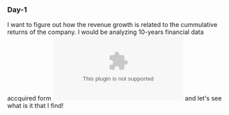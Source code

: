 ### Day-1
I want to figure out how the revenue growth is related to the cummulative returns of the company.
I would be analyzing 10-years financial data accquired form ![stockrow](www.stockrow.com) and let's see what is it that I find!